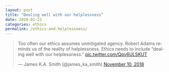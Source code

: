 ```yaml
---
layout: post
title: "Dealing well with our helplessness"
date: 2019-01-23
categories: ethics
permalink: /ethics-and-helplessness/
---
```


<blockquote class="twitter-tweet" data-lang="en"><p lang="en" dir="ltr">Too often our ethics assumes unmitigated agency. Robert Adams reminds us of the reality of helplessness. Ethics needs to include “dealing well with our helplessness.” <a href="https://t.co/Qpv6ULSKUT">pic.twitter.com/Qpv6ULSKUT</a></p>&mdash; James K.A. Smith (@james_ka_smith) <a href="https://twitter.com/james_ka_smith/status/1061303103306285058?ref_src=twsrc%5Etfw">November 10, 2018</a></blockquote>
<script async src="https://platform.twitter.com/widgets.js" charset="utf-8"></script>